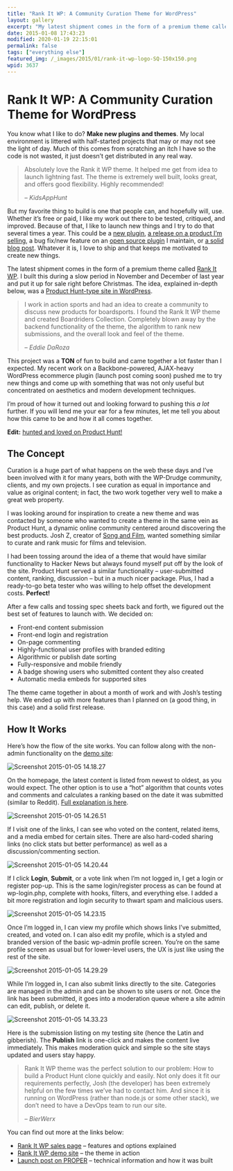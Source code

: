 ```yaml
---
title: "Rank It WP: A Community Curation Theme for WordPress"
layout: gallery
excerpt: "My latest shipment comes in the form of a premium theme called Rank It WP. The idea, explained in-depth after the jump, is a Product Hunt-type site in WordPress."
date: 2015-01-08 17:43:23
modified: 2020-01-19 22:15:01
permalink: false
tags: ["everything else"]
featured_img: /_images/2015/01/rank-it-wp-logo-SQ-150x150.png
wpid: 3637
---
```


# Rank It WP: A Community Curation Theme for WordPress

You know what I like to do? **Make new plugins and themes**. My local environment is littered with half-started projects that may or may not see the light of day. Much of this comes from scratching an itch I have so the code is not wasted, it just doesn’t get distributed in any real way.

> Absolutely love the Rank it WP theme. It helped me get from idea to launch lightning fast. The theme is extremely well built, looks great, and offers good flexibility. Highly recommended!
> 
> *– KidsAppHunt*

But my favorite thing to build is one that people can, and hopefully will, use. Whether it’s free or paid, I like my work out there to be tested, critiqued, and improved. Because of that, I like to launch new things and I try to do that several times a year. This could be a [new plugin](http://theproperweb.com/product/google-news-wordpress/), [a release on a product I’m selling](http://wpdrudge.com/latest-release-version-2-6), a bug fix/new feature on an [open source plugin](https://wordpress.org/plugins/proper-contact-form/) I maintain, or [a solid blog post](http://wpdrudge.com/wordpress-rss-aggregator-theme). Whatever it is, I love to ship and that keeps me motivated to create new things.

The latest shipment comes in the form of a premium theme called [Rank It WP](http://rankitwp.com). I built this during a slow period in November and December of last year and put it up for sale right before Christmas. The idea, explained in-depth below, was a [Product Hunt-type site in WordPress](http://rankitwp.com).

> I work in action sports and had an idea to create a community to discuss new products for boardsports. I found the Rank It WP theme and created Boardriders Collection. Completely blown away by the backend functionality of the theme, the algorithm to rank new submissions, and the overall look and feel of the theme.
> 
> *– Eddie DaRoza*

This project was a **TON** of fun to build and came together a lot faster than I expected. My recent work on a Backbone-powered, AJAX-heavy WordPress ecommerce plugin (launch post coming soon) pushed me to try new things and come up with something that was not only useful but concentrated on aesthetics and modern development techniques.

I’m proud of how it turned out and looking forward to pushing this *a lot* further. If you will lend me your ear for a few minutes, let me tell you about how this came to be and how it all comes together.

**Edit:** [hunted and loved on Product Hunt!](https://www.producthunt.com/tech/rank-it-wp)

The Concept
-----------

Curation is a huge part of what happens on the web these days and I’ve been involved with it for many years, both with the WP-Drudge community, clients, and my own projects. I see curation as equal in importance and value as original content; in fact, the two work together very well to make a great web property.

I was looking around for inspiration to create a new theme and was contacted by someone who wanted to create a theme in the same vein as Product Hunt, a dynamic online community centered around discovering the best products. Josh Z, creator of [Song and Film](http://songandfilm.com/), wanted something similar to curate and rank music for films and television.

I had been tossing around the idea of a theme that would have similar functionality to Hacker News but always found myself put off by the look of the site. Product Hunt served a similar functionality – user-submitted content, ranking, discussion – but in a much nicer package. Plus, I had a ready-to-go beta tester who was willing to help offset the development costs. **Perfect!**

After a few calls and tossing spec sheets back and forth, we figured out the best set of features to launch with. We decided on:

- Front-end content submission
- Front-end login and registration
- On-page commenting
- Highly-functional user profiles with branded editing
- Algorithmic or publish date sorting
- Fully-responsive and mobile friendly
- A badge showing users who submitted content they also created
- Automatic media embeds for supported sites

The theme came together in about a month of work and with Josh’s testing help. We ended up with more features than I planned on (a good thing, in this case) and a solid first release.

How It Works
------------

Here’s how the flow of the site works. You can follow along with the non-admin functionality on the [demo site](http://demo.rankitwp.com/):

![Screenshot 2015-01-05 14.18.27](/_images/2015/01/Screenshot-2015-01-05-14.18.27.png)

On the homepage, the latest content is listed from newest to oldest, as you would expect. The other option is to use a “hot” algorithm that counts votes and comments and calculates a ranking based on the date it was submitted (similar to Reddit). [Full explanation is here](http://rankitwp.com/docs/content-ordering/).

![Screenshot 2015-01-05 14.26.51](/_images/2015/01/Screenshot-2015-01-05-14.26.51.png)

If I visit one of the links, I can see who voted on the content, related items, and a media embed for certain sites. There are also hard-coded sharing links (no click stats but better performance) as well as a discussion/commenting section.

![Screenshot 2015-01-05 14.20.44](/_images/2015/01/Screenshot-2015-01-05-14.20.44.png)

If I click **Login**, **Submit**, or a vote link when I’m not logged in, I get a login or register pop-up. This is the same login/register process as can be found at wp-login.php, complete with hooks, filters, and everything else. I added a bit more registration and login security to thwart spam and malicious users.

![Screenshot 2015-01-05 14.23.15](/_images/2015/01/Screenshot-2015-01-05-14.23.15.png)

Once I’m logged in, I can view my profile which shows links I’ve submitted, created, and voted on. I can also edit my profile, which is a styled and branded version of the basic wp-admin profile screen. You’re on the same profile screen as usual but for lower-level users, the UX is just like using the rest of the site.

![Screenshot 2015-01-05 14.29.29](/_images/2015/01/Screenshot-2015-01-05-14.29.29.png)

While I’m logged in, I can also submit links directly to the site. Categories are managed in the admin and can be shown to site users or not. Once the link has been submitted, it goes into a moderation queue where a site admin can edit, publish, or delete it.

![Screenshot 2015-01-05 14.33.23](/_images/2015/01/Screenshot-2015-01-05-14.33.23.png)

Here is the submission listing on my testing site (hence the Latin and gibberish). The **Publish** link is one-click and makes the content live immediately. This makes moderation quick and simple so the site stays updated and users stay happy.

> Rank It WP theme was the perfect solution to our problem: How to build a Product Hunt clone quickly and easily. Not only does it fit our requirements perfectly, Josh (the developer) has been extremely helpful on the few times we’ve had to contact him. And since it is running on WordPress (rather than node.js or some other stack), we don’t need to have a DevOps team to run our site.
> 
> *– BierWerx*

You can find out more at the links below:

- [Rank It WP sales page](http://rankitwp.com/) – features and options explained
- [Rank It WP demo site](http://demo.rankitwp.com/) – the theme in action
- [Launch post on PROPER](http://theproperweb.com/community-curation-theme-rank-it-wp) – technical information and how it was built